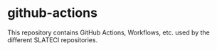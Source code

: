 # github-actions
This repository contains GitHub Actions, Workflows, etc. used by the different SLATECI repositories.
